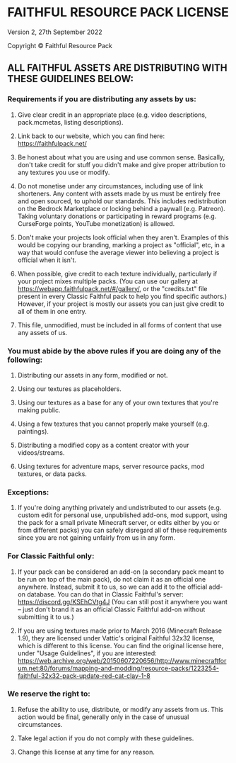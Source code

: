 # FAITHFUL RESOURCE PACK LICENSE
Version 2, 27th September 2022

Copyright © Faithful Resource Pack

## ALL FAITHFUL ASSETS ARE DISTRIBUTING WITH THESE GUIDELINES BELOW:


### Requirements if you are distributing any assets by us:


1. Give clear credit in an appropriate place (e.g. video descriptions, pack.mcmetas, listing descriptions).

2. Link back to our website, which you can find here: https://faithfulpack.net/

3. Be honest about what you are using and use common sense. Basically, don't take credit for stuff you didn't make and give proper attribution to any textures you use or modify. 

4. Do not monetise under any circumstances, including use of link shorteners. Any content with assets made by us must be entirely free and open sourced, to uphold our standards. This includes redistribution on the Bedrock Marketplace or locking behind a paywall (e.g. Patreon). Taking voluntary donations or participating in reward programs (e.g. CurseForge points, YouTube monetization) is allowed.

5. Don't make your projects look official when they aren't. Examples of this would be copying our branding, marking a project as "official", etc, in a way that would confuse the average viewer into believing a project is official when it isn't.

6. When possible, give credit to each texture individually, particularly if your project mixes multiple packs. (You can use our gallery at https://webapp.faithfulpack.net/#/gallery/, or the "credits.txt" file present in every Classic Faithful pack to help you find specific authors.) However, if your project is mostly our assets you can just give credit to all of them in one entry. 

7. This file, unmodified, must be included in all forms of content that use any assets of us.


### You must abide by the above rules if you are doing any of the following:


1. Distributing our assets in any form, modified or not.

2. Using our textures as placeholders.

3. Using our textures as a base for any of your own textures that you're making public.

4. Using a few textures that you cannot properly make yourself (e.g. paintings).

5. Distributing a modified copy as a content creator with your videos/streams.

6. Using textures for adventure maps, server resource packs, mod textures, or data packs.


### Exceptions:


1. If you're doing anything privately and undistributed to our assets (e.g. custom edit for personal use, unpublished add-ons, mod support, using the pack for a small private Minecraft server, or edits either by you or from different packs) you can safely disregard all of these requirements since you are not gaining unfairly from us in any form.


### For Classic Faithful only:


1. If your pack can be considered an add-on (a secondary pack meant to be run on top of the main pack), do not claim it as an official one anywhere. Instead, submit it to us, so we can add it to the official add-on database. You can do that in Classic Faithful's server: https://discord.gg/KSEhCVtg4J (You can still post it anywhere you want – just don't brand it as an official Classic Faithful add-on without submitting it to us.)

2. If you are using textures made prior to March 2016 (Minecraft Release 1.9), they are licensed under Vattic's original Faithful 32x32 license, which is different to this license. You can find the original license here, under "Usage Guidelines", if you are interested: https://web.archive.org/web/20150607220656/http://www.minecraftforum.net:80/forums/mapping-and-modding/resource-packs/1223254-faithful-32x32-pack-update-red-cat-clay-1-8


### We reserve the right to:


1. Refuse the ability to use, distribute, or modify any assets from us. This action would be final, generally only in the case of unusual circumstances.

2. Take legal action if you do not comply with these guidelines.

3. Change this license at any time for any reason.